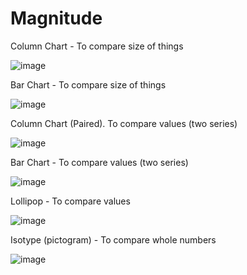 # Magnitude

Column Chart - To compare size of things

![image](https://github.com/avatorl/Deneb-Vega-Templates/assets/59934292/68e3087f-f6dc-4ac4-a795-6e69da20b165)

Bar Chart - To compare size of things

![image](https://github.com/avatorl/Deneb-Vega-Templates/assets/59934292/466a224e-4167-4497-b980-570bd1f30006)

Column Chart (Paired). To compare values (two series)

![image](https://github.com/avatorl/Deneb-Vega-Templates/assets/59934292/8d7a1aeb-ce33-4508-91c8-687146a36015)

Bar Chart - To compare values (two series)

![image](https://github.com/avatorl/Deneb-Vega-Templates/assets/59934292/f61425f2-2777-4cad-9631-6cdf784e9d71)

 Lollipop - To compare values

 ![image](https://github.com/avatorl/Deneb-Vega-Templates/assets/59934292/6528cce3-7de6-42b5-b8c4-d32094ffc232)

 Isotype (pictogram) - To compare whole numbers

 ![image](https://github.com/avatorl/Deneb-Vega-Templates/assets/59934292/3ca94e1b-3ecb-4bef-9ad7-ea1bfdf43026)

